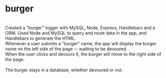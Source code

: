 # burger
<br>
Created a "burger" logger with MySQL, Node, Express, Handlebars and a ORM. Used Node and MySQL to query and route data in the app, and Handlebars to generate the HTML.
<br>
Whenever a user submits a "burger" name, the app will display the burger name on the left side of the page -- waiting to be devoured.
<br>
When the user clicks and devours it, the burger will move to the right side of the page.
<br>
<br>
The burger stays in a database, whether devoured or not.
